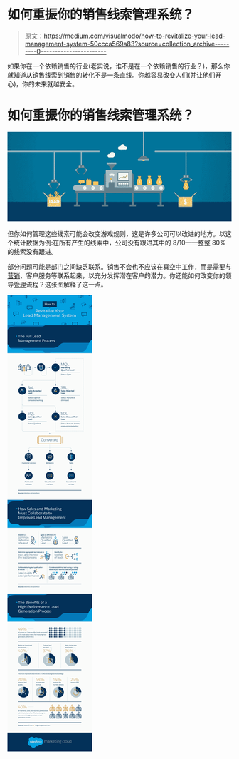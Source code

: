 # 如何重振你的销售线索管理系统？

> 原文：<https://medium.com/visualmodo/how-to-revitalize-your-lead-management-system-50ccca569a83?source=collection_archive---------0----------------------->

如果你在一个依赖销售的行业(老实说，谁不是在一个依赖销售的行业？)，那么你就知道从销售线索到销售的转化不是一条直线。你越容易改变人们(并让他们开心)，你的未来就越安全。

# 如何重振你的销售线索管理系统？

![](img/118459ef1eb4826c259eeb704364c46b.png)

但你如何管理这些线索可能会改变游戏规则，这是许多公司可以改进的地方。以这个统计数据为例:在所有产生的线索中，公司没有跟进其中的 8/10——整整 80%的线索没有跟进。

部分问题可能是部门之间缺乏联系。销售不会也不应该在真空中工作，而是需要与[营销](https://creativemarket.com/visualmodo/1536386-28-WordPress-Themes-Mega-Bundle)、客户服务等联系起来，以充分发挥潜在客户的潜力。你还能如何改变你的领导[管理](https://visualmodo.com/)流程？这张图解释了这一点。

![](img/dc534427cefcd00354a08b386e090633.png)
